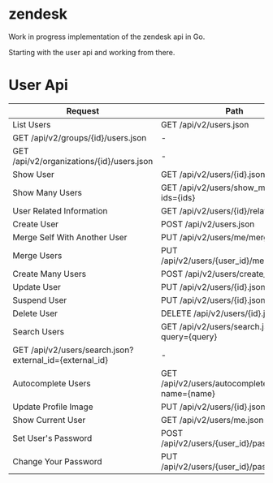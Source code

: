 # zendesk

Work in progress implementation of the zendesk api in Go.

Starting with the user api and working from there.

# User Api

Request | Path | Status
-------- | ------ | :---------:
List Users | GET /api/v2/users.json | done
 | GET /api/v2/groups/{id}/users.json | -
 | GET /api/v2/organizations/{id}/users.json | -
Show User | GET /api/v2/users/{id}.json | done
Show Many Users |  GET /api/v2/users/show_many.json?ids={ids} | -
User Related Information | GET /api/v2/users/{id}/related.json | done
Create User | POST /api/v2/users.json | -
Merge Self With Another User | PUT /api/v2/users/me/merge.json | -
Merge Users | PUT /api/v2/users/{user_id}/merge.json | -
Create Many Users | POST /api/v2/users/create_many.json | -
Update User | PUT /api/v2/users/{id}.json | -
Suspend User | PUT /api/v2/users/{id}.json | -
Delete User | DELETE /api/v2/users/{id}.json | -
Search Users | GET /api/v2/users/search.json?query={query} | done
 | GET /api/v2/users/search.json?external_id={external_id} | -
Autocomplete Users | GET /api/v2/users/autocomplete.json?name={name} | done
Update Profile Image | PUT /api/v2/users/{id}.json | -
Show Current User | GET /api/v2/users/me.json | done
Set User's Password | POST /api/v2/users/{user_id}/password.json | - 
Change Your Password | PUT /api/v2/users/{user_id}/password.json | -

 
